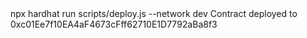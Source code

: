 <div id="termynal" data-termynal>
    <span data-ty="input"><span class="file-path"></span>npx hardhat run scripts/deploy.js --network dev</span>
    <span data-ty>Contract deployed to 0xc01Ee7f10EA4aF4673cFff62710E1D7792aBa8f3</span>
    <span data-ty="input"><span class="file-path"></span></span>
</div>